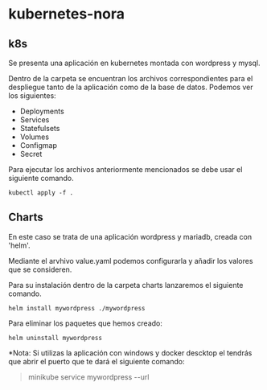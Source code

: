 # kubernetes-nora

## **k8s**

Se presenta una aplicación en kubernetes montada con wordpress y mysql.

Dentro de la carpeta se encuentran los archivos correspondientes para el despliegue tanto de la aplicación como de la base de datos. Podemos ver los siguientes:
- Deployments
- Services
- Statefulsets
- Volumes
- Configmap
- Secret

Para ejecutar los archivos anteriormente mencionados se debe usar el siguiente comando.

    kubectl apply -f .

## **Charts**

En este caso se trata de una aplicación wordpress y mariadb, creada con 'helm'.

Mediante el arvhivo value.yaml podemos configurarla y añadir los valores que se consideren.

Para su instalación dentro de la carpeta charts lanzaremos el siguiente comando.

    helm install mywordpress ./mywordpress

Para eliminar los paquetes que hemos creado:

    helm uninstall mywordpress


*Nota: Si utilizas la aplicación con windows y docker descktop el tendrás que abrir el puerto que te dará el siguiente comando:

>minikube service mywordpress --url